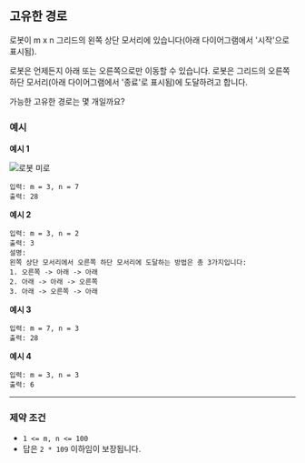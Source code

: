 ## 고유한 경로

로봇이 m x n 그리드의 왼쪽 상단 모서리에 있습니다(아래 다이어그램에서 '시작'으로 표시됨).

로봇은 언제든지 아래 또는 오른쪽으로만 이동할 수 있습니다. 로봇은 그리드의 오른쪽 하단 모서리(아래 다이어그램에서 '종료'로 표시됨)에 도달하려고 합니다.

가능한 고유한 경로는 몇 개일까요?

### 예시

**예시 1**

<p align="left">
  <img src="../../assets/robot_maze.png" alt="로봇 미로">
</p>

```text
입력: m = 3, n = 7
출력: 28
```

**예시 2**

```text
입력: m = 3, n = 2
출력: 3
설명:
왼쪽 상단 모서리에서 오른쪽 하단 모서리에 도달하는 방법은 총 3가지입니다:
1. 오른쪽 -> 아래 -> 아래
2. 아래 -> 아래 -> 오른쪽
3. 아래 -> 오른쪽 -> 아래
```

**예시 3**

```text
입력: m = 7, n = 3
출력: 28
```

**예시 4**

```text
입력: m = 3, n = 3
출력: 6
```

---

### 제약 조건

- `1 <= m, n <= 100`
- 답은 `2 * 109` 이하임이 보장됩니다.
